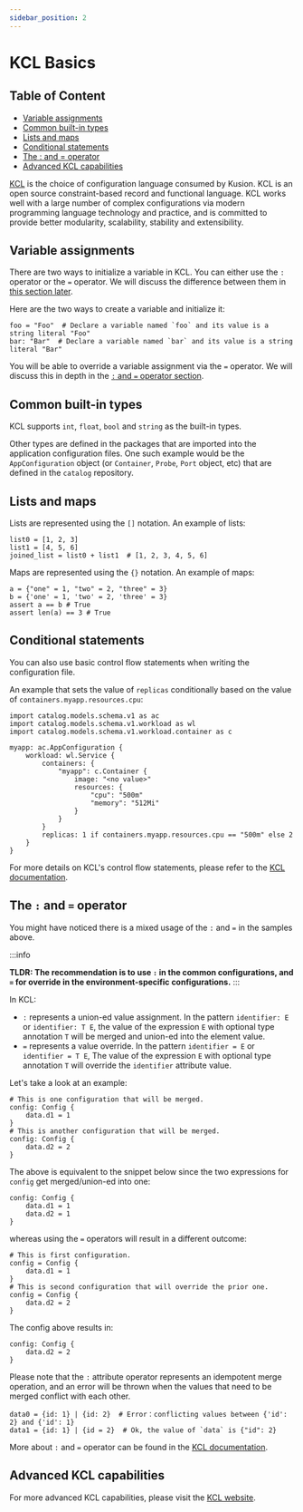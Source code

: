 ```yaml
---
sidebar_position: 2
---
```


# KCL Basics

## Table of Content
- [Variable assignments](#variable-assignments)
- [Common built-in types](#common-built-in-types)
- [Lists and maps](#lists-and-maps)
- [Conditional statements](#conditional-statements)
- [The : and = operator](#the--and--operator)
- [Advanced KCL capabilities](#advanced-kcl-capabilities)

[KCL](https://kcl-lang.io/) is the choice of configuration language consumed by Kusion. KCL is an open source constraint-based record and functional language. KCL works well with a large number of complex configurations via modern programming language technology and practice, and is committed to provide better modularity, scalability, stability and extensibility.

## Variable assignments

There are two ways to initialize a variable in KCL. You can either use the `:` operator or the `=` operator. We will discuss the difference between them in [this section later](#the--and--operator).

Here are the two ways to create a variable and initialize it:
```
foo = "Foo"  # Declare a variable named `foo` and its value is a string literal "Foo"
bar: "Bar"  # Declare a variable named `bar` and its value is a string literal "Bar"
```

You will be able to override a variable assignment via the `=` operator. We will discuss this in depth in the [`:` and `=` operator section](#the--and--operator).

## Common built-in types

KCL supports `int`, `float`, `bool` and `string` as the built-in types.

Other types are defined in the packages that are imported into the application configuration files. One such example would be the `AppConfiguration` object (or `Container`, `Probe`, `Port` object, etc) that are defined in the `catalog` repository.

## Lists and maps

Lists are represented using the `[]` notation.
An example of lists:
```
list0 = [1, 2, 3]
list1 = [4, 5, 6]
joined_list = list0 + list1  # [1, 2, 3, 4, 5, 6]
```

Maps are represented using the `{}` notation.
An example of maps:
```
a = {"one" = 1, "two" = 2, "three" = 3}
b = {'one' = 1, 'two' = 2, 'three' = 3}
assert a == b # True
assert len(a) == 3 # True
```

## Conditional statements
You can also use basic control flow statements when writing the configuration file.

An example that sets the value of `replicas` conditionally based on the value of `containers.myapp.resources.cpu`:
```
import catalog.models.schema.v1 as ac
import catalog.models.schema.v1.workload as wl
import catalog.models.schema.v1.workload.container as c

myapp: ac.AppConfiguration {
    workload: wl.Service {
        containers: {
            "myapp": c.Container {
                image: "<no value>"
                resources: {
                    "cpu": "500m"
                    "memory": "512Mi"
                }
            }
        }
        replicas: 1 if containers.myapp.resources.cpu == "500m" else 2
    }
}
```

For more details on KCL's control flow statements, please refer to the [KCL documentation](https://kcl-lang.io/docs/reference/lang/tour#control-flow-statements).

## The `:` and `=` operator

You might have noticed there is a mixed usage of the `:` and `=` in the samples above.

:::info

**TLDR: The recommendation is to use `:` in the common configurations, and `=` for override in the environment-specific configurations.**
:::

In KCL:
- `:` represents a union-ed value assignment. In the pattern `identifier: E` or `identifier: T E`, the value of the expression `E` with optional type annotation `T` will be merged and union-ed into the element value.
- `=` represents a value override. In the pattern `identifier = E` or `identifier = T E`, The value of the expression `E` with optional type annotation `T` will override the `identifier` attribute value.

Let's take a look at an example:
```
# This is one configuration that will be merged.
config: Config {
    data.d1 = 1
}
# This is another configuration that will be merged.
config: Config {
    data.d2 = 2
}
```

The above is equivalent to the snippet below since the two expressions for `config` get merged/union-ed into one:
```
config: Config {
    data.d1 = 1
    data.d2 = 1
}
```

whereas using the `=` operators will result in a different outcome:
```
# This is first configuration.
config = Config {
    data.d1 = 1
}
# This is second configuration that will override the prior one.
config = Config {
    data.d2 = 2
}
```

The config above results in:
```
config: Config {
    data.d2 = 2
}
```

Please note that the `:` attribute operator represents an idempotent merge operation, and an error will be thrown when the values that need to be merged conflict with each other.

```
data0 = {id: 1} | {id: 2}  # Error：conflicting values between {'id': 2} and {'id': 1}
data1 = {id: 1} | {id = 2}  # Ok, the value of `data` is {"id": 2}
```

More about `:` and `=` operator can be found in the [KCL documentation](https://kcl-lang.io/docs/reference/lang/tour#config-operations).

## Advanced KCL capabilities

For more advanced KCL capabilities, please visit the [KCL website](https://kcl-lang.io/docs/user_docs/support/faq-kcl).